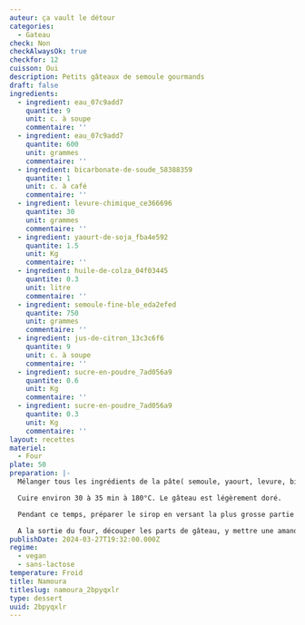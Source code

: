 ```yaml
---
auteur: ça vault le détour
categories:
  - Gateau
check: Non
checkAlwaysOk: true
checkfor: 12
cuisson: Oui
description: Petits gâteaux de semoule gourmands
draft: false
ingredients:
  - ingredient: eau_07c9add7
    quantite: 9
    unit: c. à soupe
    commentaire: ''
  - ingredient: eau_07c9add7
    quantite: 600
    unit: grammes
    commentaire: ''
  - ingredient: bicarbonate-de-soude_58388359
    quantite: 1
    unit: c. à café
    commentaire: ''
  - ingredient: levure-chimique_ce366696
    quantite: 30
    unit: grammes
    commentaire: ''
  - ingredient: yaourt-de-soja_fba4e592
    quantite: 1.5
    unit: Kg
    commentaire: ''
  - ingredient: huile-de-colza_04f03445
    quantite: 0.3
    unit: litre
    commentaire: ''
  - ingredient: semoule-fine-ble_eda2efed
    quantite: 750
    unit: grammes
    commentaire: ''
  - ingredient: jus-de-citron_13c3c6f6
    quantite: 9
    unit: c. à soupe
    commentaire: ''
  - ingredient: sucre-en-poudre_7ad056a9
    quantite: 0.6
    unit: Kg
    commentaire: ''
  - ingredient: sucre-en-poudre_7ad056a9
    quantite: 0.3
    unit: Kg
    commentaire: ''
layout: recettes
materiel:
  - Four
plate: 50
preparation: |-
  Mélanger tous les ingrédients de la pâte( semoule, yaourt, levure, bicarbonate, 1/3 de l'eau florale, l'huile, et la plus petite partie du sucre, et l'eau qui est noté en cuillère à soupe) et verser dans un plat allant au four, préalablement huilé ou chemisé de papier sulfurisé. La pâte a une consistance plus pâteuse que liquide.

  Cuire environ 30 à 35 min à 180°C. Le gâteau est légèrement doré.

  Pendant ce temps, préparer le sirop en versant la plus grosse partie du sucre, l'eau et le jus de citron dans une casserole et porter à ébullition. Le sucre doit être totalement dissout. puis y ajouter les 2/3 de l'eau florale.

  A la sortie du four, découper les parts de gâteau, y mettre une amande au centre de chaque part et puis verser une bonne dose de sirop sur le gâteau. Bien répartir pour que chaque partie du gâteau s'imbibe bien. Enfin, filmer de manière complètement hermétique jusqu'au moment de le servir.
publishDate: 2024-03-27T19:32:00.000Z
regime:
  - vegan
  - sans-lactose
temperature: Froid
title: Namoura
titleslug: namoura_2bpyqxlr
type: dessert
uuid: 2bpyqxlr
---
```

